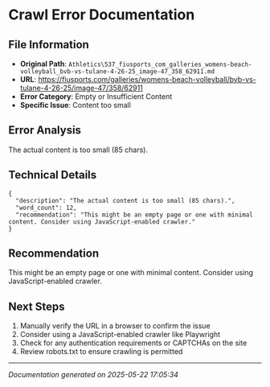 # Crawl Error Documentation

## File Information
- **Original Path**: `Athletics\537_fiusports_com_galleries_womens-beach-volleyball_bvb-vs-tulane-4-26-25_image-47_358_62911.md`
- **URL**: https://fiusports.com/galleries/womens-beach-volleyball/bvb-vs-tulane-4-26-25/image-47/358/62911
- **Error Category**: Empty or Insufficient Content
- **Specific Issue**: Content too small

## Error Analysis
The actual content is too small (85 chars).

## Technical Details
```
{
  "description": "The actual content is too small (85 chars).",
  "word_count": 12,
  "recommendation": "This might be an empty page or one with minimal content. Consider using JavaScript-enabled crawler."
}
```

## Recommendation
This might be an empty page or one with minimal content. Consider using JavaScript-enabled crawler.

## Next Steps
1. Manually verify the URL in a browser to confirm the issue
2. Consider using a JavaScript-enabled crawler like Playwright
3. Check for any authentication requirements or CAPTCHAs on the site
4. Review robots.txt to ensure crawling is permitted

---
*Documentation generated on 2025-05-22 17:05:34*
